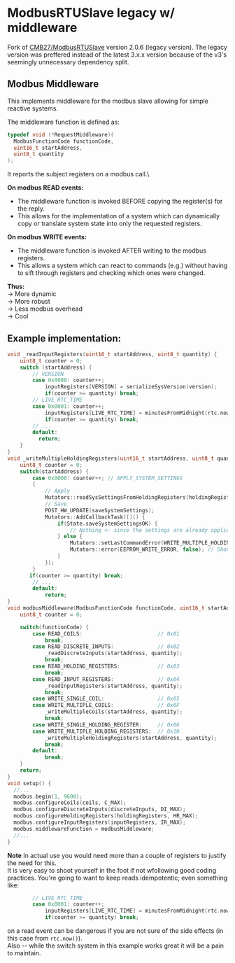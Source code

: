 # ModbusRTUSlave legacy w/ middleware
Fork of [CMB27/ModbusRTUSlave](https://github.com/CMB27/ModbusRTUSlave) version 2.0.6 (legacy version).
The legacy version was preffered instead of the latest 3.x.x version because of the v3's seemingly unnecessary dependency split.

## Modbus Middleware
This implements middleware for the modbus slave allowing for simple reactive systems.

The middleware function is defined as:
``` C++
typedef void (*RequestMiddleware)(
  ModbusFunctionCode functionCode,
  uint16_t startAddress, 
  uint8_t quantity 
);
```
It reports the subject registers on a modbus call.\

**On modbus READ events:**
- The middleware function is invoked BEFORE copying the register(s) for the reply.
- This allows for the implementation of a system which can dynamically copy or translate system state into only the requested registers.


**On modbus WRITE events:**
- The middleware function is invoked AFTER writing to the modbus registers.
- This allows a system which can react to commands (e.g.) without having to sift through registers and checking which ones were changed.

**Thus:** \
-> More dynamic \
-> More robust \
-> Less modbus overhead \
-> Cool


## Example implementation:
``` C++
void _readInputRegisters(uint16_t startAddress, uint8_t quantity) {
    uint8_t counter = 0;
    switch (startAddress) {
        // VERSION
        case 0x0000: counter++;
            inputRegisters[VERSION] = serializeSysVersion(version);
            if(counter >= quantity) break;
        // LIVE_RTC_TIME
        case 0x0001: counter++;
            inputRegisters[LIVE_RTC_TIME] = minutesFromMidnight(rtc.now());
            if(counter >= quantity) break;
        // ...
        default:
          return;
    }
}
void _writeMultipleHoldingRegisters(uint16_t startAddress, uint8_t quantity) {
    uint8_t counter = 0;
    switch(startAddress) {
        case 0x0000: counter++; // APPLY_SYSTEM_SETTINGS
        {
            // Apply
            Mutators::readSysSettingsFromHoldingRegisters(holdingRegisters);
            // Save
            POST_HW_UPDATE(saveSystemSettings);
            Mutators::AddCallbackTask([]() {
                if(State.saveSystemSettingsOK) {
                    // Nothing <- since the settings are already applied
                } else {
                    Mutators::setLastCommandError(WRITE_MULTIPLE_HOLDING_REGISTERS, APPLY_SYSTEM_SETTINGS);
                    Mutators::error(EEPROM_WRITE_ERROR, false); // Should still remain operational
                }
            });
        }
       if(counter >= quantity) break;
        // ...
        default:
            return;
}
void modbusMiddleware(ModbusFunctionCode functionCode, uint16_t startAddress, uint8_t quantity) {
    uint8_t counter = 0;

    switch(functionCode) {
        case READ_COILS:                        // 0x01
            break;
        case READ_DISCRETE_INPUTS:              // 0x02
            _readDiscreteInputs(startAddress, quantity);
            break;
        case READ_HOLDING_REGISTERS:            // 0x03
            break;
        case READ_INPUT_REGISTERS:              // 0x04
            _readInputRegisters(startAddress, quantity);
            break;
        case WRITE_SINGLE_COIL:                 // 0x05
        case WRITE_MULTIPLE_COILS:              // 0x0F
            _writeMultipleCoils(startAddress, quantity);
            break;
        case WRITE_SINGLE_HOLDING_REGISTER:     // 0x06
        case WRITE_MULTIPLE_HOLDING_REGISTERS:  // 0x10
            _writeMultipleHoldingRegisters(startAddress, quantity);
            break;
        default:
            break;
    }
    return;
}    
void setup() {
  //...
  modbus.begin(1, 9600);
  modbus.configureCoils(coils, C_MAX);
  modbus.configureDiscreteInputs(discreteInputs, DI_MAX);
  modbus.configureHoldingRegisters(holdingRegisters, HR_MAX);
  modbus.configureInputRegisters(inputRegisters, IR_MAX);
  modbus.middlewareFunction = modbusMiddleware;
  //...
}
```
**Note**
In actual use you would need more than a couple of registers to justify the need for this. \
It is very easy to shoot yourself in the foot if not wfollowing good coding practices. You're going to want to keep reads idempotentic; even something like:
```C++
        // LIVE_RTC_TIME
        case 0x0001: counter++;
            inputRegisters[LIVE_RTC_TIME] = minutesFromMidnight(rtc.now());
            if(counter >= quantity) break;
```
on a read event can be dangerous if you are not sure of the side effects (in this case from `rtc.now()`). \
Also -- while the switch system in this example works great it will be a pain to maintain.
